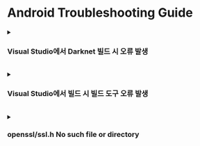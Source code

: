 # Android Troubleshooting Guide


<details>
  <summary><h3>Visual Studio에서 Darknet 빌드 시 오류 발생</h3></summary>
  
<b>환경</b> : Windows11 / Visual Studio 2022
<br>
<b>증상</b> : Visual Studio에서 빌드 시 아래 오류 발생
```
가져온 프로젝트 "C:\Program Files\Microsoft Visual Studio\2022\Community\MSBuild\Microsoft\VC\v170\BuildCustomizations\CUDA 11.1.props"을(를) 찾을 수 없습니다. Import 선언 "C:\Program Files\Microsoft Visual Studio\2022\Community\MSBuild\Microsoft\VC\v170\\BuildCustomizations\CUDA 11.1.props"의 식이 올바르고 디스크에 파일이 있는지 확인하세요.
```
<b>원인</b> : Visual Studio 에서 빌드할 때 Extention이 없어서 발생
<br>
<b>해결 방안</b> : CUDA 11.1.props 파일을 Visual Studio 경로에 복사
<br>
<b>참고 링크 : </b> [링크](https://ctkim.tistory.com/entry/yolo-v3v4-window-CUDA-100-props-%ED%94%84%EB%A1%9C%EC%A0%9D%ED%8A%B8%EB%A5%BC-%EC%B0%BE%EC%9D%84-%EC%88%98-%EC%97%86%EC%8A%B5%EB%8B%88%EB%8B%A4)

</details>

<br>


<details>
  <summary><h3>Visual Studio에서 빌드 시 빌드 도구 오류 발생</h3></summary>
  
<b>환경</b> : Windows11 / Visual Studio 2019
<br>
<b>증상</b> : Visual Studio에서 빌드 시 아래 오류 발생
```
v143에 대한 빌드 도구(플랫폼 도구 집합 = 'v143')를 찾을 수 없습니다. v143 빌드 도구를 사용하여 빌드하려면 v143 빌드 도구를 설치하십시오.  [프로젝트] 메뉴를 선택하거나 솔루션을 마우스 오른쪽 단추로 클릭한 다음 "솔루션 대상 변경"을 선택하여 현재 Visual Studio 도구로 업그레이드할 수도 있습니다.

```
<b>원인</b> : Visual Studio 에서 플랫폼 도구 집합이 설치되지 않은 버전이어 발생
<br>
<b>해결 방안</b> : 플랫폼 버전 도구 집합 버전 변경
<br>
<b>참고 링크 : </b> [링크](https://enjoy-coding-together.tistory.com/13)

</details>

<br>


<details>
  <summary><h3>openssl/ssl.h No such file or directory</h3></summary>
  
<b>환경</b> : Windows11 / Visual Studio 2019
<br>
<b>증상</b> : Visual Studio에서 빌드 시 ssl이 없다는 오류 발생
<br>
<b>원인</b> : Visual Studio 에서 openssl 환경설정이 되어 있지 않아 발생
<br>
<b>해결 방안</b> : Project 속성에 openssl 설정 추가
<br>
<b>참고 링크 : </b> [링크](https://playground10.tistory.com/188)

</details>

<br>
